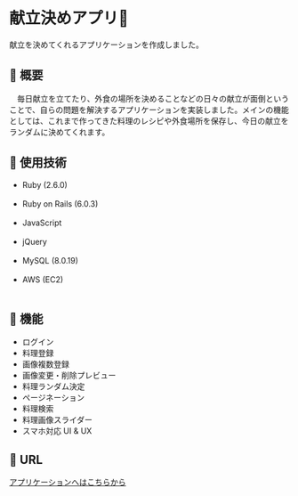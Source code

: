 献立決めアプリ🍚
====

献立を決めてくれるアプリケーションを作成しました。

## 🔔 概要
　毎日献立を立てたり、外食の場所を決めることなどの日々の献立が面倒ということで、自らの問題を解決するアプリケーションを実装しました。メインの機能としては、これまで作ってきた料理のレシピや外食場所を保存し、今日の献立をランダムに決めてくれます。

## 🔔 使用技術
* Ruby (2.6.0)<br><br>
* Ruby on Rails (6.0.3)<br><br>
* JavaScript<br><br>
* jQuery<br><br>
* MySQL (8.0.19)<br><br>
* AWS (EC2)<br><br>

## 🔔 機能
* ログイン
* 料理登録
* 画像複数登録
* 画像変更・削除プレビュー
* 料理ランダム決定
* ページネーション
* 料理検索
* 料理画像スライダー
* スマホ対応 UI & UX

## 🔔 URL
[アプリケーションへはこちらから](http://18.178.254.194/)

<!-- ## 🔔 テストコード
*  -->
